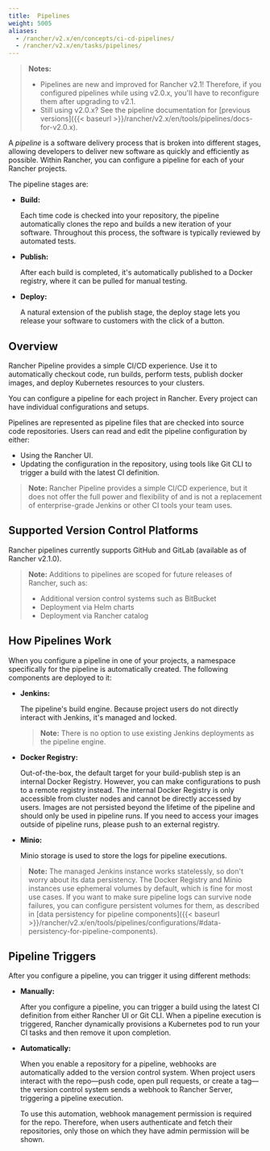 ```yaml
---
title:  Pipelines
weight: 5005
aliases:
  - /rancher/v2.x/en/concepts/ci-cd-pipelines/
  - /rancher/v2.x/en/tasks/pipelines/
---
```

>**Notes:** 
>
>- Pipelines are new and improved for Rancher v2.1! Therefore, if you configured pipelines while using v2.0.x, you'll have to reconfigure them after upgrading to v2.1.
>- Still using v2.0.x? See the pipeline documentation for [previous versions]({{< baseurl >}}/rancher/v2.x/en/tools/pipelines/docs-for-v2.0.x).

A _pipeline_ is a software delivery process that is broken into different stages, allowing developers to deliver new software as quickly and efficiently as possible. Within Rancher, you can configure a pipeline for each of your Rancher projects.

The pipeline stages are:

- **Build:** 

    Each time code is checked into your repository, the pipeline automatically clones the repo and builds a new iteration of your software. Throughout this process, the software is typically reviewed by automated tests.

- **Publish:**

    After each build is completed, it's automatically published to a Docker registry, where it can be pulled for manual testing. 

- **Deploy:**

    A natural extension of the publish stage, the deploy stage lets you release your software to customers with the click of a button.


## Overview

Rancher Pipeline provides a simple CI/CD experience. Use it to automatically checkout code, run builds, perform tests, publish docker images, and deploy Kubernetes resources to your clusters.

You can configure a pipeline for each project in Rancher. Every project can have individual configurations and setups.

Pipelines are represented as pipeline files that are checked into source code repositories. Users can read and edit the pipeline configuration by either:

- Using the Rancher UI.
- Updating the configuration in the repository, using tools like Git CLI to trigger a build with the latest CI definition.

>**Note:** Rancher Pipeline provides a simple CI/CD experience, but it does not offer the full power and flexibility of and is not a replacement of enterprise-grade Jenkins or other CI tools your team uses.

## Supported Version Control Platforms

Rancher pipelines currently supports GitHub and GitLab (available as of Rancher v2.1.0).

>**Note:** Additions to pipelines are scoped for future releases of Rancher, such as:
>
>- Additional version control systems such as BitBucket
>- Deployment via Helm charts
>- Deployment via Rancher catalog
  

## How Pipelines Work

When you configure a pipeline in one of your projects, a namespace specifically for the pipeline is automatically created. The following components are deployed to it: 

  - **Jenkins:** 

    The pipeline's build engine. Because project users do not directly interact with Jenkins, it's managed and locked.

    >**Note:**  There is no option to use existing Jenkins deployments as the pipeline engine.
    
    <a id="reg"></a>

  - **Docker Registry:** 

    Out-of-the-box, the default target for your build-publish step is an internal Docker Registry. However, you can make configurations to push to a remote registry instead. The internal Docker Registry is only accessible from cluster nodes and cannot be directly accessed by users. Images are not persisted beyond the lifetime of the pipeline and should only be used in pipeline runs. If you need to access your images outside of pipeline runs, please push to an external registry.

    <a id="minio"></a>

  - **Minio:** 

    Minio storage is used to store the logs for pipeline executions.

  >**Note:** The managed Jenkins instance works statelessly, so don't worry about its data persistency. The Docker Registry and Minio instances use ephemeral volumes by default, which is fine for most use cases. If you want to make sure pipeline logs can survive node failures, you can configure persistent volumes for them, as described in [data persistency for pipeline components]({{< baseurl >}}/rancher/v2.x/en/tools/pipelines/configurations/#data-persistency-for-pipeline-components).


## Pipeline Triggers

After you configure a pipeline, you can trigger it using different methods:


- **Manually:**

    After you configure a pipeline, you can trigger a build using the latest CI definition from either Rancher UI or Git CLI.  When a pipeline execution is triggered, Rancher dynamically provisions a Kubernetes pod to run your CI tasks and then remove it upon completion.

- **Automatically:**

    When you enable a repository for a pipeline, webhooks are automatically added to the version control system. When project users interact with the repo—push code, open pull requests, or create a tag—the version control system sends a webhook to Rancher Server, triggering a pipeline execution. 

    To use this automation, webhook management permission is required for the repo. Therefore, when users authenticate and fetch their repositories, only those on which they have admin permission will be shown.
